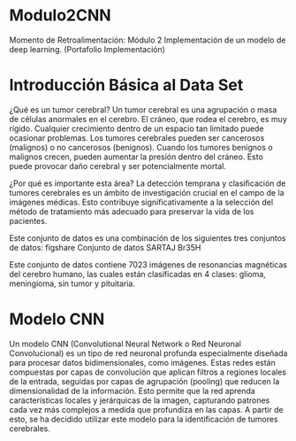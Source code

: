 # Modulo2CNN
Momento de Retroalimentación: Módulo 2 Implementación de un modelo de deep learning. (Portafolio Implementación)
# Introducción Básica al Data Set
  ¿Qué es un tumor cerebral? 
    Un tumor cerebral es una agrupación o masa de células anormales en el cerebro. El cráneo, que rodea el cerebro, es muy rígido. Cualquier crecimiento dentro de un espacio       tan limitado puede ocasionar problemas. Los tumores cerebrales pueden ser cancerosos (malignos) o no cancerosos (benignos). Cuando los tumores benignos o malignos crecen,       pueden aumentar la presión dentro del cráneo. Esto puede provocar daño cerebral y ser potencialmente mortal.

  ¿Por qué es importante esta área?
    La detección temprana y clasificación de tumores cerebrales es un ámbito de investigación crucial en el campo de la imágenes médicas. Esto contribuye significativamente a      la selección del método de tratamiento más adecuado para preservar la vida de los pacientes.
    
  Este conjunto de datos es una combinación de los siguientes tres conjuntos de datos:
      figshare
      Conjunto de datos SARTAJ
      Br35H

  Este conjunto de datos contiene 7023 imágenes de resonancias magnéticas del cerebro humano, las cuales están clasificadas en 4 clases: glioma, meningioma, sin tumor y          pituitaria.
# Modelo CNN
  Un modelo CNN (Convolutional Neural Network o Red Neuronal Convolucional) es un tipo de red neuronal profunda especialmente diseñada para procesar datos bidimensionales, como imágenes. Estas redes están compuestas por capas de convolución que aplican filtros a regiones locales de la entrada, seguidas por capas de agrupación (pooling) que reducen la dimensionalidad de la información. Esto permite que la red aprenda características locales y jerárquicas de la imagen, capturando patrones cada vez más complejos a medida que profundiza en las capas. A partir de esto, se ha decidido utilizar este modelo para la identificación de tumores cerebrales. 
